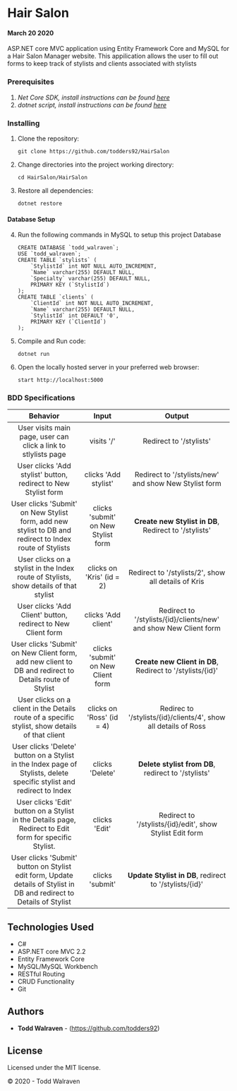 # Hair Salon
#### March 20 2020

ASP.NET core MVC application using Entity Framework Core and MySQL for a Hair Salon Manager website. This appilication allows the user to fill out forms to keep track of stylists and clients associated with stylists

### Prerequisites

1. _Net Core SDK, install instructions can be found [here](https://www.learnhowtoprogram.com/c-and-net/getting-started-with-c/installing-c-and-net)_
2. _dotnet script, install instructions can be found [here](https://www.learnhowtoprogram.com/c-and-net/getting-started-with-c/installing-dotnet-script)_


### Installing

1. Clone the repository:
    ```
    git clone https://github.com/todders92/HairSalon
    ```
2. Change directories into the project working directory:
    ```
    cd HairSalon/HairSalon
    ```
3. Restore all dependencies:
    ```
    dotnet restore
    ```

#### Database Setup

4. Run the following commands in MySQL to setup this project Database
    ```
    CREATE DATABASE `todd_walraven`;
    USE `todd_walraven`;
    CREATE TABLE `stylists` (
        `StylistId` int NOT NULL AUTO_INCREMENT,
        `Name` varchar(255) DEFAULT NULL,
        `Specialty` varchar(255) DEFAULT NULL,
        PRIMARY KEY (`StylistId`)
    );
    CREATE TABLE `clients` (
        `ClientId` int NOT NULL AUTO_INCREMENT,
        `Name` varchar(255) DEFAULT NULL,
        `StylistId` int DEFAULT '0',
        PRIMARY KEY (`ClientId`)
    );
    ```
5. Compile and Run code:
    ```
    dotnet run
    ```
6. Open the locally hosted server in your preferred web browser:
    ```
    start http://localhost:5000
    ```


### BDD Specifications

|Behavior|Input|Output|
|:-:|:-:|:-:|
|User visits main page, user can click a link to stlylists page|visits '/'|Redirect to '/stylists'|
|User clicks 'Add stylist' button, redirect to New Stylist form|clicks 'Add stylist'|Redirect to '/stylists/new' and show New Stylist form|
|User clicks 'Submit' on New Stylist form, add new stylist to DB and redirect to Index route of Stylists|clicks 'submit' on New Stylist form|**Create new Stylist in DB**, Redirect to '/stylists'|
|User clicks on a stylist in the Index route of Stylists, show details of that stylist|clicks on 'Kris' (id = 2)|Redirect to '/stylists/2', show all details of Kris|
|User clicks 'Add Client' button, redirect to New Client form|clicks 'Add client'|Redirect to '/stylists/{id}/clients/new' and show New Client form|
|User clicks 'Submit' on New Client form, add new client to DB and redirect to Details route of Stylist|clicks 'submit' on New Client form|**Create new Client in DB**, Redirect to '/stylists/{id}'|
|User clicks on a client in the Details route of a specific stylist, show details of that client|clicks on 'Ross' (id = 4)|Redirec to '/stylists/{id}/clients/4', show all details of Ross|
|User clicks 'Delete' button on a Stylist in the Index page of Stylists, delete specific stylist and redirect to Index|clicks 'Delete'|**Delete stylist from DB**, redirect to '/stylists'|
|User clicks 'Edit' button on a Stylist in the Details page, Redirect to Edit form for specific Stylist.|clicks 'Edit'|Redirect to '/stylists/{id}/edit', show Stylist Edit form|
|User clicks 'Submit' button on Stylist edit form, Update details of Stylist in DB and redirect to Details of Stylist|clicks 'submit'|**Update Stylist in DB**, redirect to '/stylists/{id}'|


## Technologies Used

* C#
* ASP.NET core MVC 2.2
* Entity Framework Core
* MySQL/MySQL Workbench
* RESTful Routing
* CRUD Functionality
* Git

## Authors

* **Todd Walraven** - (https://github.com/todders92)

## License

Licensed under the MIT license.

&copy; 2020 - Todd Walraven